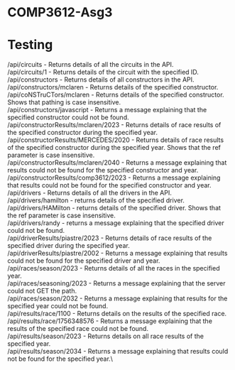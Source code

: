 # COMP3612-Asg3
# Testing
/api/circuits - Returns details of all the circuits in the API.\
/api/circuits/1 - Returns details of the circuit with the specified ID.\
/api/constructors - Returns details of all constructors in the API.\
/api/constructors/mclaren - Returns details of the specified constructor.\
/api/coNSTruCTors/mclaren - Returns details of the specified constructor. Shows that pathing is case insensitive.\
/api/constructors/javascript - Returns a message explaining that the specified constructor could not be found.\
/api/constructorResults/mclaren/2023 - Returns details of race results of the specified constructor during the specified year.\
/api/constructorResults/MERCEDES/2020 - Returns details of race results of the specified constructor during the specified year. Shows that the ref parameter is case insensitive.\
/api/constructorResults/mclaren/2040 - Returns a message explaining that results could not be found for the specified constructor and year.\
/api/constructorResults/comp3612/2023 - Returns a message explaining that results could not be found for the specified constructor and year.\
/api/drivers - Returns details of all the drivers in the API.\
/api/drivers/hamilton - returns details of the specified driver.\
/api/drivers/HAMilton - returns details of the specified driver. Shows that the ref parameter is case insensitive.\
/api/drivers/randy - returns a message explaining that the specified driver could not be found.\
/api/driverResults/piastre/2023 - Returns details of race results of the specified driver during the specified year.\
/api/driverResults/piastre/2002 - Returns a message explaining that results could not be found for the specified driver and year.\
/api/races/season/2023 - Returns details of all the races in the specified year.\
/api/races/seasoning/2023 - Returns a message explaining that the server could not GET the path.\
/api/races/season/2032 - Returns a message explaining that results for the specified year could not be found.\
/api/results/race/1100 - Returns details on the results of the specified race.\
/api/results/race/1756348576 - Returns a message explaining that the results of the specified race could not be found.\
/api/results/season/2023 - Returns details on all race results of the specified year.\
/api/results/season/2034 - Returns a message explaining that results could not be found for the specified year.\
